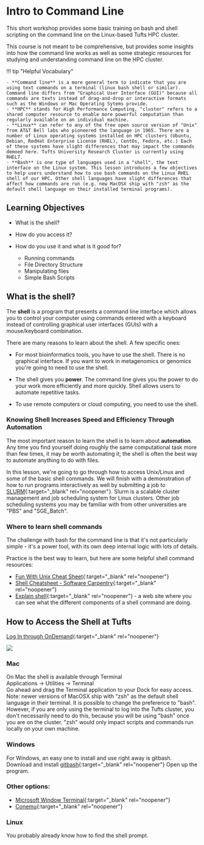 # Intro to Command Line

This short workshop provides some basic training on bash and shell scripting on the command line on the Linux-based Tufts HPC cluster.

This course is not meant to be comprehensive, but provides some insights into how the command line works as well as some strategic resources for studying and understanding command line on the HPC cluster.

!!! tip "Helpful Vocabulary"

    - **Command line** is a more general term to indicate that you are using text commands on a terminal (linux bash shell or similar). Command line differs from "Graphical User Interface (GUI)" because all commands are texts instead of drag-and-drop or interactive formats such as the Windows or Mac Operating Sytems provide.
    - **HPC** stands for High Performance Computing, "cluster" refers to a shared computer resource to enable more powerful computation than regularly available on an individual machine.
    - **Linux** can refer to any of the free open source version of "Unix" from AT&T Bell labs who pioneered the language in 1965. There are a number of Linux operating systems installed on HPC clusters (Ubuntu, Debian, RedHat Enterprise License (RHEL), CentOs, Fedora, etc.) Each of these systems have slight differences that may impact the commands demoed here. Tufts University Research Cluster is currently using RHEL7.
    - **Bash** is one type of languages used in a "shell", the text interface on the Linux system. This lesson introduces a few objectives to help users understand how to use bash commands on the Linux RHEL shell of our HPC. Other shell languages have slight differences that affect how commands are run (e.g. new MacOSX ship with "zsh" as the default shell language on their installed terminal programs).

## Learning Objectives

- What is the shell?
- How do you access it?
- How do you use it and what is it good for?

  * Running commands
  * File Directory Structure
  * Manipulating files
  * Simple Bash Scripts

## What is the shell?

The **shell** is a program that presents a command line interface
which allows you to control your computer using commands entered
with a keyboard instead of controlling graphical user interfaces
(GUIs) with a mouse/keyboard combination.

There are many reasons to learn about the shell.  A few specific ones:

* For most bioinformatics tools, you have to use the shell. There is no
  graphical interface. If you want to work in metagenomics or genomics you're
  going to need to use the shell.

* The shell gives you **power**. The command line gives you the power to
  do your work more efficiently and more quickly. Shell allows users to automate repetitive tasks.

* To use remote computers or cloud computing, you need to use the shell.


### Knowing Shell Increases Speed and Efficiency Through Automation

The most important reason to learn the shell is to learn about
**automation**.  Any time you find yourself doing roughly the same
computational task more than few times, it may be worth automating it;
the shell is often the best way to automate anything to do with files.

In this lesson, we're going to go through how to access Unix/Linux and some of the basic
shell commands. We will finish with a demonstration of how to run programs interactively as well by submitting a job to [SLURM](https://it.tufts.edu/sites/default/files/uploaded-files/2020-03/QuickStart%20for%20Slurm.pdf){:target="_blank" rel="noopener"}. Slurm is a scalable cluster management and job scheduling system for Linux clusters. Other job scheduling systems you may be familiar with from other universities are "PBS" and "SGE_Batch".

### Where to learn shell commands

The challenge with bash for the command line is that it's not particularly simple - it's a
power tool, with its own deep internal logic with lots of details.

Practice is the best way to learn, but here are some helpful shell command resources:

* [Fun With Unix Cheat Sheet](https://files.fosswire.com/2007/08/fwunixref.pdf){:target="_blank" rel="noopener"}
* [Shell Cheatsheet - Software Carpentry](https://github.com/swcarpentry/boot-camps/blob/master/shell/shell_cheatsheet.md){:target="_blank" rel="noopener"}
* [Explain shell](http://explainshell.com){:target="_blank" rel="noopener"} - a web site where you can see what the different
components of a shell command are doing.

## How to Access the Shell at Tufts

[Log In through OnDemand](https://ondemand.pax.tufts.edu/pun/sys/dashboard){:target="_blank" rel="noopener"}

![](https://user-images.githubusercontent.com/8632603/179539946-5d4fa52d-95ae-4215-ab16-24c912879aeb.png)

### Mac

On Mac the shell is available through Terminal  
Applications -> Utilities -> Terminal  
Go ahead and drag the Terminal application to your Dock for easy access.
Note: newer versions of MacOSX ship with "zsh" as the default shell language in their terminal. It is possible to change the preference to "bash". However, if you are only using the terminal to log into the Tufts cluster, you don't necessarily need to do this, because you will be using "bash" once you are on the cluster. "zsh" would only impact scripts and commands run locally on your own machine.

### Windows

For Windows, an easy one to install and use right away is  gitbash.  
Download and install [gitbash](https://gitforwindows.org/){:target="_blank" rel="noopener"}
Open up the program.

### Other options: 

* [Microsoft Window Terminal](https://docs.microsoft.com/en-us/windows/terminal/install){:target="_blank" rel="noopener"}
* [Conemu](https://conemu.github.io/){:target="_blank" rel="noopener"}

### Linux

You probably already know how to find the shell prompt.
